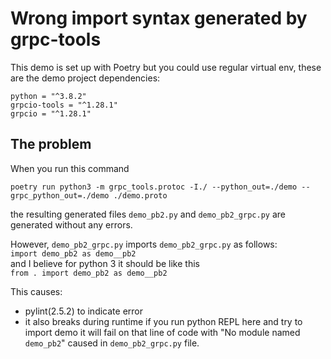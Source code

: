 # Wrong import syntax generated by grpc-tools

This demo is set up with Poetry but you could use regular virtual env, these are the demo project dependencies:
```
python = "^3.8.2"
grpcio-tools = "^1.28.1"
grpcio = "^1.28.1"
```

## The problem
When you run this command
```
poetry run python3 -m grpc_tools.protoc -I./ --python_out=./demo --grpc_python_out=./demo ./demo.proto
```
the resulting generated files `demo_pb2.py` and `demo_pb2_grpc.py` are generated without any errors.

However, `demo_pb2_grpc.py` imports `demo_pb2_grpc.py` as follows:  
`import demo_pb2 as demo__pb2`  
and I believe for python 3 it should be like this  
`from . import demo_pb2 as demo__pb2`

This causes:
- pylint(2.5.2) to indicate error
- it also breaks during runtime
  if you run python REPL here and try to import demo it will fail on that line of code with "No module named `demo_pb2`" caused in `demo_pb2_grpc.py` file.